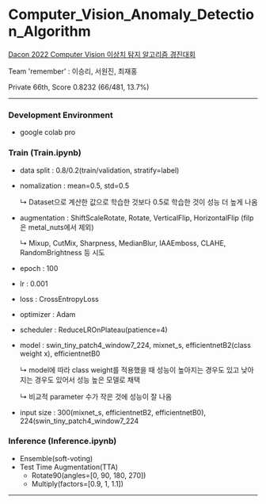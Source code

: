 # Computer_Vision_Anomaly_Detection_Algorithm
[Dacon 2022 Computer Vision 이상치 탐지 알고리즘 경진대회](https://dacon.io/competitions/official/235894/overview/description)

Team 'remember' : 이승리, 서원진, 최재홍

Private 66th, Score 0.8232 (66/481, 13.7%)

----

### Development Environment

- google colab pro

### Train (Train.ipynb)

- data split : 0.8/0.2(train/validation, stratify=label)
- nomalization : mean=0.5, std=0.5 
  
  ↳ Dataset으로 계산한 값으로 학습한 것보다 0.5로 학습한 것이 성능 더 높게 나옴
- augmentation : ShiftScaleRotate, Rotate, VerticalFlip, HorizontalFlip (filp은 metal_nuts에서 제외)

  ↳ Mixup, CutMix, Sharpness, MedianBlur, IAAEmboss, CLAHE, RandomBrightness 등 시도
- epoch : 100
- lr : 0.001
- loss : CrossEntropyLoss
- optimizer : Adam
- scheduler : ReduceLROnPlateau(patience=4)
- model : swin_tiny_patch4_window7_224, mixnet_s, efficientnetB2(class weight x), efficientnetB0

   ↳ model에 따라 class weight를 적용했을 때 성능이 높아지는 경우도 있고 낮아지는 경우도 있어서 성능 높은 모델로 채택
   
   ↳ 비교적 parameter 수가 작은 것에 성능이 잘 나옴
- input size : 300(mixnet_s, efficientnetB2, efficientnetB0), 224(swin_tiny_patch4_window7_224

### Inference (Inference.ipynb)

- Ensemble(soft-voting)
- Test Time Augmentation(TTA)
  - Rotate90(angles=[0, 90, 180, 270])
  - Multiply(factors=[0.9, 1, 1.1])

---

